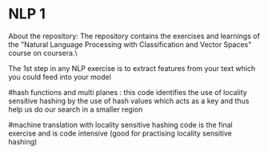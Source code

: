 # NLP 1
About the repository:
The repository contains the exercises and learnings of the "Natural Language Processing with Classification and Vector Spaces" course on coursera.\

The 1st step in any NLP exercise is to extract features from your text which you could feed into your model

#hash functions and multi planes : this code identifies the use of locality sensitive hashing by the use of hash values which acts as a key and thus help us do our search in a smaller region

#machine translation with locality sensitive hashing code is the final exercise and is code intensive (good for practising locality sensitive hashing)
